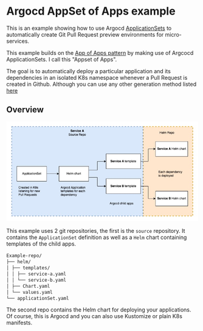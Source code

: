 # Argocd AppSet of Apps example

This is an example showing how to use Argocd [ApplicationSets](https://argo-cd.readthedocs.io/en/stable/user-guide/application-set/) to automatically create Git Pull Request preview environments for micro-services. 

This example builds on the [App of Apps pattern](https://argo-cd.readthedocs.io/en/stable/operator-manual/cluster-bootstrapping/#app-of-apps-pattern) by making use of Argcocd ApplicationSets. I call this "Appset of Apps". 

The goal is to automatically deploy a particular application and its dependencies in an isolated K8s namespace whenever a Pull Request is created in Github. Although you can use any other generation method listed [here](https://argocd-applicationset.readthedocs.io/en/stable/Generators/)

## Overview

![appset of apps](docs/argocd-appset-of-apps.jpg)

This example uses 2 git repositories, the first is the `source` repository. It contains the `ApplicationSet` definition as well as a `Helm` chart containing templates of the child apps.

```
Example-repo/
├── helm/
│ ├── templates/
│ │ ├── service-a.yaml
│ │ └── service-b.yaml
│ ├── Chart.yaml
│ └── values.yaml
└── applicationSet.yaml
```

The second repo contains the Helm chart for deploying your applications. Of course, this is Argocd and you can also use Kustomize or plain K8s manifests.
